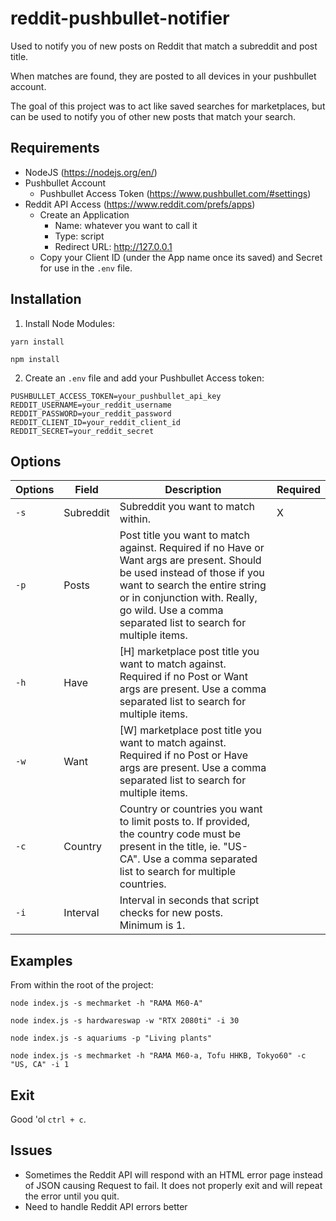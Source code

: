 # reddit-pushbullet-notifier
Used to notify you of new posts on Reddit that match a subreddit and post title. 

When matches are found, they are posted to all devices in your pushbullet account.

The goal of this project was to act like saved searches for marketplaces, but can be used to notify you of other new posts that match your search.

## Requirements
* NodeJS (https://nodejs.org/en/)
* Pushbullet Account
  * Pushbullet Access Token (https://www.pushbullet.com/#settings)
* Reddit API Access (https://www.reddit.com/prefs/apps)
  * Create an Application
    * Name: whatever you want to call it
    * Type: script
    * Redirect URL: http://127.0.0.1
  * Copy your Client ID (under the App name once its saved) and Secret for use in the `.env` file.

## Installation
1. Install Node Modules:
```
yarn install
```

```
npm install
```
2. Create an `.env` file and add your Pushbullet Access token:
```
PUSHBULLET_ACCESS_TOKEN=your_pushbullet_api_key
REDDIT_USERNAME=your_reddit_username
REDDIT_PASSWORD=your_reddit_password
REDDIT_CLIENT_ID=your_reddit_client_id
REDDIT_SECRET=your_reddit_secret
```

## Options
| Options | Field       | Description                                                                                     | Required |
| ------- | ----------- | ----------------------------------------------------------------------------------------------- | -------- |
| `-s`    | Subreddit   | Subreddit you want to match within.                                                             | X        |
| `-p`    | Posts       | Post title you want to match against. Required if no Have or Want args are present. Should be used instead of those if you want to search the entire string or in conjunction with. Really, go wild. Use a comma separated list to search for multiple items. |          |
| `-h`    | Have        | [H] marketplace post title you want to match against. Required if no Post or Want args are present. Use a comma separated list to search for multiple items. |          |
| `-w`    | Want        | [W] marketplace post title you want to match against. Required if no Post or Have args are present. Use a comma separated list to search for multiple items. |          | Zealios |
| `-c`    | Country     | Country or countries you want to limit posts to. If provided, the country code must be present in the title, ie. "US-CA". Use a comma separated list to search for multiple countries. |          |
| `-i`    | Interval    | Interval in seconds that script checks for new posts. Minimum is 1.                                        |          |

## Examples

From within the root of the project:

```
node index.js -s mechmarket -h "RAMA M60-A"
```

```
node index.js -s hardwareswap -w "RTX 2080ti" -i 30
```

```
node index.js -s aquariums -p "Living plants"
```

```
node index.js -s mechmarket -h "RAMA M60-a, Tofu HHKB, Tokyo60" -c "US, CA" -i 1
```

## Exit
Good 'ol `ctrl + c`.

## Issues
* Sometimes the Reddit API will respond with an HTML error page instead of JSON causing Request to fail. It does not properly exit and will repeat the error until you quit.
* Need to handle Reddit API errors better